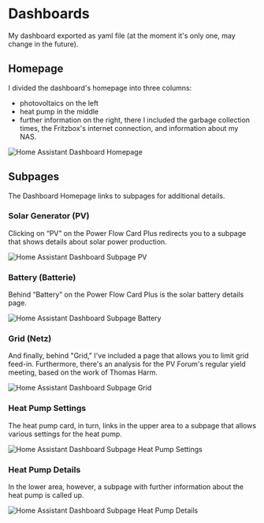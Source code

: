# Dashboards

My dashboard exported as yaml file (at the moment it's only one, may change in the future).

## Homepage

I divided the dashboard's homepage into three columns:

- photovoltaics on the left
- heat pump in the middle
- further information on the right, there I included the garbage collection times, the Fritzbox's internet connection, and information about my NAS.

![Home Assistant Dashboard Homepage](https://www.knightsoft-net.de/pics/thumbs_x2/ha_dashboard_overview.avif)

## Subpages

The Dashboard Homepage links to subpages for additional details.

### Solar Generator (PV)

Clicking on “PV” on the Power Flow Card Plus redirects you to a subpage that shows details about solar power production.

![Home Assistant Dashboard Subpage PV](https://www.knightsoft-net.de/pics/thumbs_x2/ha_dashboard_solar_generator.avif)

### Battery (Batterie)

Behind “Battery” on the Power Flow Card Plus is the solar battery details page.

![Home Assistant Dashboard Subpage Battery](https://www.knightsoft-net.de/pics/thumbs_x2/ha_dashboard_solar_battery.avif)

### Grid (Netz)

And finally, behind "Grid," I've included a page that allows you to limit grid feed-in. Furthermore, there's an analysis
for the PV Forum's regular yield meeting, based on the work of Thomas Harm.

![Home Assistant Dashboard Subpage Grid](https://www.knightsoft-net.de/pics/thumbs_x2/ha_dashboard_solar_grid.avif)

### Heat Pump Settings

The heat pump card, in turn, links in the upper area to a subpage that allows various settings for the heat pump.

![Home Assistant Dashboard Subpage Heat Pump Settings](https://www.knightsoft-net.de/pics/thumbs_x2/ha_dashboard_heat_pump_settings.avif)

### Heat Pump Details

In the lower area, however, a subpage with further information about the heat pump is called up.

![Home Assistant Dashboard Subpage Heat Pump Details](https://www.knightsoft-net.de/pics/thumbs_x2/ha_dashboard_heat_pump_info.avif)
